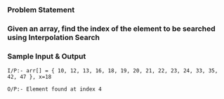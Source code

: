 ### Problem Statement

### Given an array, find the index of the element to be searched using Interpolation Search 

### Sample Input & Output

```
I/P:- arr[] = { 10, 12, 13, 16, 18, 19, 20, 21, 22, 23, 24, 33, 35, 42, 47 }, x=18

O/P:- Element found at index 4
```

